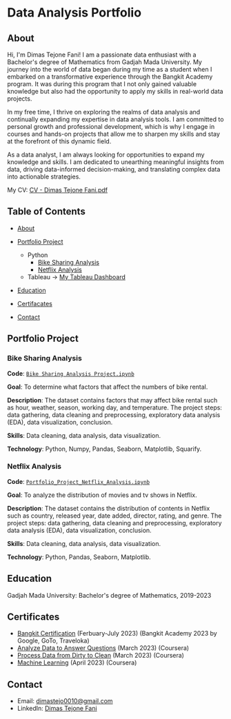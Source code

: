 # Data Analysis Portfolio

## About

Hi, I'm Dimas Tejone Fani! I am a passionate data enthusiast with a Bachelor's degree of Mathematics from Gadjah Mada University. My journey into the world of data began during my time as a student when I embarked on a transformative experience through the Bangkit Academy program. It was during this program that I not only gained valuable knowledge but also had the opportunity to apply my skills in real-world data projects.

In my free time, I thrive on exploring the realms of data analysis and continually expanding my expertise in data analysis tools. I am committed to personal growth and professional development, which is why I engage in courses and hands-on projects that allow me to sharpen my skills and stay at the forefront of this dynamic field.

As a data analyst, I am always looking for opportunities to expand my knowledge and skills. I am dedicated to unearthing meaningful insights from data, driving data-informed decision-making, and translating complex data into actionable strategies.

My CV: [CV - Dimas Tejone Fani.pdf](https://github.com/Corazon1013/Data_Analysis_Portfolio/blob/ce1332ab8fcbc2d0854484f2ae8335b3b461a205/CV%20-%20Dimas%20Tejone%20Fani.pdf)

## Table of Contents

- [About](https://github.com/Corazon1013/Data_Analysis_Portfolio/blob/main/README.md#about)
- [Portfolio Project](https://github.com/Corazon1013/Data_Analysis_Portfolio/blob/main/README.md#portfolio-project)
    - Python
      - [Bike Sharing Analysis](https://github.com/Corazon1013/Data_Analysis_Portfolio/blob/main/README.md#bike-sharing-analysis)
      - [Netflix Analysis](https://github.com/Corazon1013/Data_Analysis_Portfolio/blob/main/README.md#netflix-analysis)
    - Tableau -> [My Tableau Dashboard](https://public.tableau.com/app/profile/dimas.tejone.fani/vizzes)

- [Education](https://github.com/Corazon1013/Data_Analysis_Portfolio/blob/main/README.md#education)
- [Certifacates](https://github.com/Corazon1013/Data_Analysis_Portfolio/blob/main/README.md#certificates)
- [Contact](https://github.com/Corazon1013/Data_Analysis_Portfolio/blob/main/README.md#contact)

## Portfolio Project

### Bike Sharing Analysis
**Code**: [`Bike Sharing Analysis Project.ipynb`](https://github.com/Corazon1013/Portfolio_Project/blob/main/Python/Bike%20Sharing%20Analysis%20Project.ipynb)

**Goal**: To determine what factors that affect the numbers of bike rental.

**Description**: The dataset contains factors that may affect bike rental such as hour, weather, season, working day, and temperature. The project steps: data gathering, data cleaning and preprocessing, exploratory data analysis (EDA), data visualization, conclusion.

**Skills**: Data cleaning, data analysis, data visualization.

**Technology**: Python, Numpy, Pandas, Seaborn, Matplotlib, Squarify.

### Netflix Analysis
**Code**: [`Portfolio_Project_Netflix_Analysis.ipynb`](https://github.com/Corazon1013/Portfolio_Project/blob/main/Python/Portfolio_Project_Netflix_Analysis.ipynb)

**Goal**: To analyze the distribution of movies and tv shows in Netflix.

**Description**: The dataset contains the distribution of contents in Netflix such as country, released year, date added, director, rating, and genre. The project steps: data gathering, data cleaning and preprocessing, exploratory data analysis (EDA), data visualization, conclusion.

**Skills**: Data cleaning, data analysis, data visualization.

**Technology**: Python, Pandas, Seaborn, Matplotlib.


## Education
Gadjah Mada University: Bachelor's degree of Mathematics, 2019-2023

## Certificates
- [Bangkit Certification](https://drive.google.com/file/d/1oDQQ75KTLwJpBEmilI47HTsDdZdye6Ab/view?usp=drive_link) (Ferbuary-July 2023) (Bangkit Academy 2023 by Google, GoTo, Traveloka)
- [Analyze Data to Answer Questions](https://coursera.org/share/59f33d94b4c820ad77a919798286d0dd) (March 2023) (Coursera)
- [Process Data from Dirty to Clean](https://coursera.org/share/1a9bcddea015fa9fc4aa764c1e072d98) (March 2023) (Coursera)
- [Machine Learning](https://coursera.org/share/708ae3e13cf4b4561a0190069aa54918) (April 2023) (Coursera)

## Contact
- Email: dimastejo0010@gmail.com
- LinkedIn: [Dimas Tejone Fani](https://www.linkedin.com/in/dimas-tejone-fani-44793121a/)
